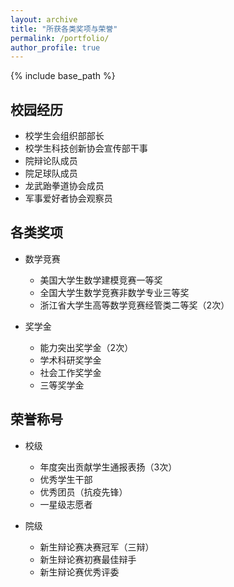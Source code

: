 ```yaml
---
layout: archive
title: "所获各类奖项与荣誉"
permalink: /portfolio/
author_profile: true
---
```


{% include base_path %}

## 校园经历
* 校学生会组织部部长
* 校学生科技创新协会宣传部干事
* 院辩论队成员
* 院足球队成员
* 龙武跆拳道协会成员
* 军事爱好者协会观察员

## 各类奖项

* 数学竞赛
  * 美国大学生数学建模竞赛一等奖
  * 全国大学生数学竞赛非数学专业三等奖
  * 浙江省大学生高等数学竞赛经管类二等奖（2次）
  
* 奖学金
  * 能力突出奖学金（2次）
  * 学术科研奖学金
  * 社会工作奖学金
  * 三等奖学金
  
## 荣誉称号
* 校级
  * 年度突出贡献学生通报表扬（3次）
  * 优秀学生干部
  * 优秀团员（抗疫先锋）
  * 一星级志愿者
  
* 院级
  * 新生辩论赛决赛冠军（三辩）
  * 新生辩论赛初赛最佳辩手
  * 新生辩论赛优秀评委

